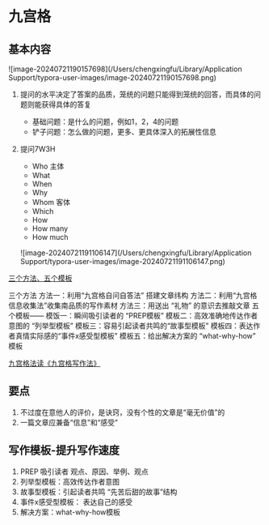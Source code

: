# 九宫格

## 基本内容

![image-20240721190157698](/Users/chengxingfu/Library/Application Support/typora-user-images/image-20240721190157698.png)

1. 提问的水平决定了答案的品质，笼统的问题只能得到笼统的回答，而具体的问题则能获得具体的答复

   - 基础问题：是什么的问题，例如1，2，4的问题
   - 铲子问题：怎么做的问题，更多、更具体深入的拓展性信息

2. 提问7W3H

   - Who 主体
   - What
   - When
   - Why
   - Whom 客体
   - Which
   - How
   - How many
   - How much

   ![image-20240721191106147](/Users/chengxingfu/Library/Application Support/typora-user-images/image-20240721191106147.png)

[三个方法、五个模板](http://www.360doc.com/content/23/0604/13/40823089_1083438112.shtml)

三个方法
方法一：利用“九宫格自问自答法” 搭建文章纬构
方法二：利用“九宫格信息收集法”收集南品质的写作素材
方法三：用送出 “礼物” 的意识去推敲文章
五个模板——
模饭一：瞬间吸引读者的 “PREP模板”
模板二：高效准确地传达作者意图的 “列举型模板”
模板三：容易引起读者共鸣的“故事型模板”
模板四：表达作者真情实际感的“事件x感受型模板”
模板五：给出解决方案的 “what-why-how” 模板





[九宫格法读《九宫格写作法》](https://www.jianshu.com/p/412f74c2968a)

## 要点

1. 不过度在意他人的评价，是诀窍，没有个性的文章是“毫无价值”的
2. 一篇文章应兼备“信息”和“感受”

## 写作模板-提升写作速度

1. PREP 吸引读者
   观点、原因、举例、观点
2. 列举型模板：高效传达作者意图
3. 故事型模板：引起读者共鸣
   “先苦后甜的故事”结构
4. 事件x感受型模板： 表达自己的感受
5. 解决方案：what-why-how模板